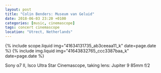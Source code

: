 ```yaml
---
layout: post
title: "Colin Benders: Museum van Geluid"
date: 2018-06-03 23:20 +0100
categories: [music, cinemascope]
tags: concert cinemascope
location: "Utrect, Netherlands"
---
```


{% include scope.liquid img="41634131735_ab3ceeaa11_k" date=page.date %}
{% include img.liquid img="41643832765_ccc3387baa_k" date=page.date %}

Sony α7 II, Isco Ultra Star Cinemascope, taking lens: Jupiter 9 85mm f/2
